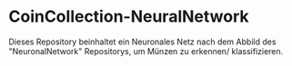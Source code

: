 # CoinCollection-NeuralNetwork
Dieses Repository beinhaltet ein Neuronales Netz nach dem Abbild des "NeuronalNetwork" Repositorys, um Münzen zu erkennen/ klassifizieren.
